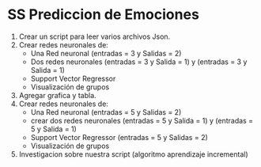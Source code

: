 # SS Prediccion de Emociones

1. Crear un script para leer varios archivos Json.
2. Crear redes neuronales de:
    - Una Red neuronal (entradas = 3 y Salidas = 2)
    - Dos redes neuronales (entradas = 3 y Salida = 1) y (entradas = 3 y Salida = 1)
    - Support Vector Regressor
    - Visualización de grupos
3. Agregar grafica y tabla.
4. Crear redes neuronales de:
    - Una Red neuronal (entradas = 5 y Salidas = 2)
    - crear dos redes neuronales (entradas = 5 y Salida = 1) y (entradas = 5 y Salida = 1)
    - Support Vector Regressor (entradas = 5 y Salidas = 2)
    - Visualización de grupos
6. Investigacion sobre nuestra script (algoritmo aprendizaje incremental)
   
   
